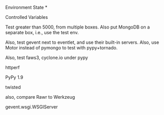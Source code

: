 Environment State
* 

Controlled Variables


Test greater than 5000, from multiple boxes. Also put MongoDB on a separate box, i.e., use the test env.

Also, test gevent next to eventlet, and use their built-in servers. Also, use Motor instead of pymongo to test with pypy+tornado.

Also, test faws3, cyclone.io under pypy

httperf

PyPy 1.9

twisted

also, compare Rawr to Werkzeug

gevent.wsgi.WSGIServer
